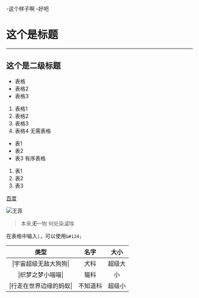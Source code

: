 -这个样子啊
-好吧
# 这个是标题
------
## 这个是二级标题
- 表格
- 表格2
- 表格3
1. 表格1
2. 表格2
3. 表格3
4. 表格4
无需表格
- 表1
- 表2
- 表3
有序表格
1. 表1
2. 表2
3. 表3

[百度](www.baidu.com)

![王菲](http://entdata-pic.stor.vipsinaapp.com/2014121009/54879ec707dcc704_1499223_195036.jpg)

> 本来***无***一物 何处染***尘***埃

在表格中输入`|`，可以使用`&#124;`

|类型|名字|大小|
|:-:|:-:|:-:|
|&#124;宇宙超级无敌大狗狗&#124;|犬科|超级大|
|&#124;织梦之梦小喵喵&#124;|猫科|小|
|&#124;行走在世界边缘的蚂蚁&#124;|不知道科|超级小|

